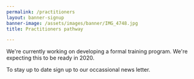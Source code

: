 ```yaml
---
permalink: /practitioners
layout: banner-signup
banner-image: /assets/images/banner/IMG_4748.jpg
title: Practitioners pathway

---
```


We're currently working on developing a formal training program. We're expecting this to be ready in 2020. 

To stay up to date sign up to our occassional news letter. 